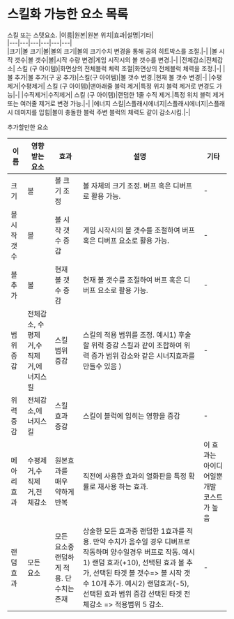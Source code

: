 # 스킬화 가능한 요소 목록

스킬 또는 스텟요소. 
|이름|원본|원본 위치|효과|설명|기타|   
|---|---|---|---|---|---|   
|크기|볼 크기|볼|볼의 크기|볼의 크기수치 변경을 통해 공의 히트박스를 조절.|-|
|볼 시작 갯수|볼 갯수|볼|시작 수량 변경|게임 시작시의 볼 갯수를 변경.|-| 
|전체감소|전체감소| 스킬 (구 아이템)|화면상의 전체블럭 체력 조절|화면상의 전체블럭 체력을 조정.|-|
|볼 추가|볼 추가(구 공 추가)|스킬(구 아이템)|볼 갯수 변경.|현재 볼 갯수 변경|-|
|수평제거|수평제거| 스킬 (구 아이템)|맨아래줄 블럭 제거|특정 위치 블럭 제거로 변경도 가능|-|
|수직제거|수직제거| 스킬 (구 아이템)|랜덤한 1줄 수직 제거.|특정 위치 블럭 제거 또는 여러줄 제거로 변경 가능.|-|
|에너지 스킬|스플래시에너지|스플래시에너지|스플래시 데미지를 입힘|볼이 충돌한 블럭 주변 블럭의 체력도 같이 감소시킴.|-|

추가할만한 요소

|이름|영향 받는 요소|효과|설명|기타|   
|---|---|---|---|---|
|크기|볼|볼 크기 조정|볼 자체의 크기 조정. 버프 혹은 디버프로 활용 가능.|-|
|볼 시작 갯수|볼|볼 시작 갯수 증감|게임 시작시의 볼 갯수를 조절하여 버프 혹은 디버프 요소로 활용 가능.|-|
|볼 추가|볼|현재 볼 갯수 증감|현재 볼 갯수를 조절하여 버프 혹은 디버프 요소로 활용 가능.|-|
|범위 증감|전체감소, 수평제거,수직제거,에너지스킬|스킬 범위 증감|스킬의 적용 범위를 조정. 예시1) 후술할 위력 증감 스킬과 같이 조합하여 위력 증가 범위 감소와 같은 시너지효과를 만들수 있음 )|-|
|위력 증감|전체감소,에너지스킬|스킬 효과 증감|스킬이 블럭에 입히는 영향을 증감|-|
|메아리 효과|수평제거,수직제거,전체감소|원본효과를 매우 약하게 반복|직전에 사용한 효과의 열화판을 특정 확률로 재사용 하는 효과.|이 효과는 아이디어일뿐 개발 코스트가 높음|
|랜덤 효과|모든 요소|모든 요소중 랜덤하게 적용. 단 수치는 존재| 상술한 모든 효과중 랜덤한 1효과를 적용. 만약 수치가 음수일 경우 디버프로 작동하며 양수일경우 버프로 작동. 예시1) 랜덤 효과(+10), 선택된 효과 볼 추가, 선택된 타겟 볼 갯수=> 볼 시작 갯수 10개 추가.  예시2) 랜덤효과(-5), 선택된 효과 범위 증감  선택된 타겟 전체감소 => 적용범위 5 감소.|-|
